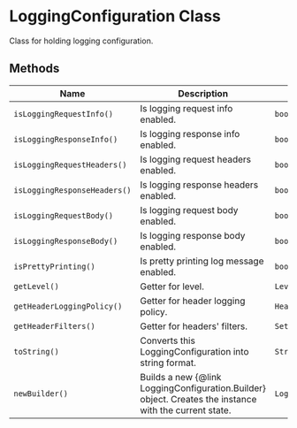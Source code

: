 
# LoggingConfiguration Class

Class for holding logging configuration.

## Methods

| Name | Description | Return Type |
|  --- | --- | --- |
| `isLoggingRequestInfo()` | Is logging request info enabled. | `boolean` |
| `isLoggingResponseInfo()` | Is logging response info enabled. | `boolean` |
| `isLoggingRequestHeaders()` | Is logging request headers enabled. | `boolean` |
| `isLoggingResponseHeaders()` | Is logging response headers enabled. | `boolean` |
| `isLoggingRequestBody()` | Is logging request body enabled. | `boolean` |
| `isLoggingResponseBody()` | Is logging response body enabled. | `boolean` |
| `isPrettyPrinting()` | Is pretty printing log message enabled. | `boolean` |
| `getLevel()` | Getter for level. | `Level` |
| `getHeaderLoggingPolicy()` | Getter for header logging policy. | `HeaderLoggingPolicy` |
| `getHeaderFilters()` | Getter for headers' filters. | `Set<String>` |
| `toString()` | Converts this LoggingConfiguration into string format. | `String` |
| `newBuilder()` | Builds a new {@link LoggingConfiguration.Builder} object. Creates the instance with the current state. | `LoggingConfiguration.Builder` |


